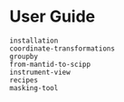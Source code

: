 # User Guide

```{toctree}
installation
coordinate-transformations
groupby
from-mantid-to-scipp
instrument-view
recipes
masking-tool
```
